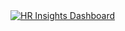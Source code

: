 <div class='tableauPlaceholder' id='viz1706649851240' style='position: relative'><noscript><a href='#'><img alt='HR Insights Dashboard ' src='https:&#47;&#47;public.tableau.com&#47;static&#47;images&#47;HR&#47;HRInsights_17063047423050&#47;HRInsightsDashboard&#47;1_rss.png' style='border: none' /></a></noscript><object class='tableauViz'  style='display:none;'><param name='host_url' value='https%3A%2F%2Fpublic.tableau.com%2F' /> <param name='embed_code_version' value='3' /> <param name='site_root' value='' /><param name='name' value='HRInsights_17063047423050&#47;HRInsightsDashboard' /><param name='tabs' value='no' /><param name='toolbar' value='yes' /><param name='static_image' value='https:&#47;&#47;public.tableau.com&#47;static&#47;images&#47;HR&#47;HRInsights_17063047423050&#47;HRInsightsDashboard&#47;1.png' /> <param name='animate_transition' value='yes' /><param name='display_static_image' value='yes' /><param name='display_spinner' value='yes' /><param name='display_overlay' value='yes' /><param name='display_count' value='yes' /><param name='language' value='en-US' /></object></div>                <script type='text/javascript'>                    var divElement = document.getElementById('viz1706649851240');                    var vizElement = divElement.getElementsByTagName('object')[0];                    if ( divElement.offsetWidth > 800 ) { vizElement.style.width='1580px';vizElement.style.height='927px';} else if ( divElement.offsetWidth > 500 ) { vizElement.style.width='1580px';vizElement.style.height='927px';} else { vizElement.style.width='100%';vizElement.style.height='2477px';}                     var scriptElement = document.createElement('script');                    scriptElement.src = 'https://public.tableau.com/javascripts/api/viz_v1.js';                    vizElement.parentNode.insertBefore(scriptElement, vizElement);                </script>
